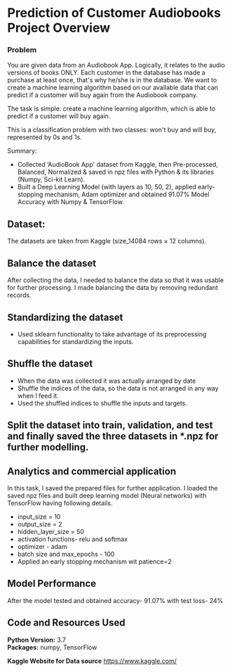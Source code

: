 # Prediction of Customer Audiobooks Project Overview 

### Problem 

You are given data from an Audiobook App. Logically, it relates to the audio versions of books ONLY. Each customer in the database has made a purchase at least once, that's why he/she is in the database. We want to create a machine learning algorithm based on our available data that can predict if a customer will buy again from the Audiobook company.

The task is simple: create a machine learning algorithm, which is able to predict if a customer will buy again. 

This is a classification problem with two classes: won't buy and will buy, represented by 0s and 1s. 


Summary:

* Collected ‘AudioBook App' dataset from Kaggle, then Pre-processed, Balanced, Normalized & saved in npz files with Python & its libraries (Numpy, Sci-kit Learn).
* Built a Deep Learning Model (with layers as 10, 50, 2), applied early-stopping mechanism, Adam optimizer and obtained 91.07% Model Accuracy with Numpy & TensorFlow.


## Dataset:
The datasets are taken from Kaggle (size_14084 rows × 12 columns).

## Balance the dataset
After collecting the data, I needed to balance the data so that it was usable for further processing. I made balancing the data by removing redundant records.

## Standardizing the dataset
* Used sklearn functionality to take advantage of its preprocessing capabilities for standardizing the inputs.

## Shuffle the dataset
* When the data was collected it was actually arranged by date
* Shuffle the indices of the data, so the data is not arranged in any way when I feed it.
* Used the shuffled indices to shuffle the inputs and targets.

## Split the dataset into train, validation, and test and finally saved the three datasets in *.npz for further modelling.


## Analytics and commercial application
 
In this task, I saved the prepared files for further application. I loaded the saved npz files and built deep learning model (Neural networks) with TensorFlow having following details.
 
 * input_size = 10
 * output_size = 2
 * hidden_layer_size = 50
 * activation functions- relu and softmax
 * optimizer - adam
 * batch size and max_epochs - 100
 * Applied an early stopping mechanism wit patience=2
 
 ## Model Performance
 After the model tested and obtained accuracy- 91.07% with test loss- 24% 





## Code and Resources Used 
**Python Version:** 3.7  
**Packages:** numpy, TensorFlow

**Kaggle Website for Data source**
https://www.kaggle.com/

